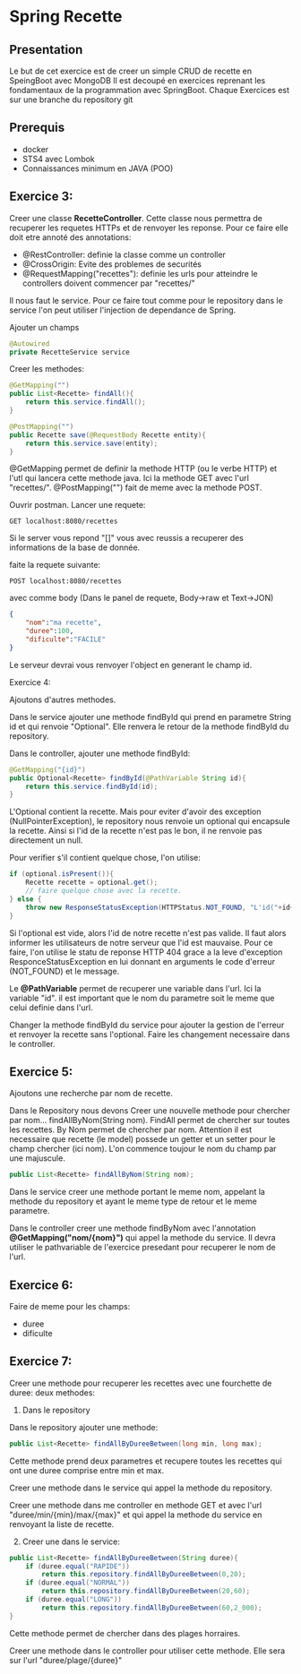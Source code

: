 # Spring Recette

## Presentation

Le but de cet exercice est de creer un simple CRUD de recette en SpeingBoot avec MongoDB
Il est decoupé en exercices reprenant les fondamentaux de la programmation avec SpringBoot.
Chaque Exercices est sur une branche du repository git

## Prerequis

- docker
- STS4 avec Lombok
- Connaissances minimum en JAVA (POO)

## Exercice 3:

Creer une classe **RecetteController**. Cette classe nous permettra de recuperer les requetes HTTPs et de renvoyer les reponse. Pour ce faire elle doit etre annoté des annotations:
- @RestController: definie la classe comme un controller
- @CrossOrigin: Evite des problemes de securités
- @RequestMapping("recettes"): definie les urls pour atteindre le controllers doivent commencer par "recettes/"
  
Il nous faut le service. Pour ce faire tout comme pour le repository dans le service l'on peut utiliser l'injection de dependance de Spring.

Ajouter un champs
```java
@Autowired
private RecetteService service 
```

Creer les methodes:
```java
@GetMapping("")
public List<Recette> findAll(){
    return this.service.findAll();
}

@PostMapping("")
public Recette save(@RequestBody Recette entity){
    return this.service.save(entity);
}
```

@GetMapping permet de definir la methode HTTP (ou le verbe HTTP) et l'utl qui lancera cette methode java. Ici la methode GET avec l'url "recettes/". @PostMapping("") fait de meme avec la methode POST.

Ouvrir postman. Lancer une requete:
```HTTP
GET localhost:8080/recettes
```
Si le server vous repond "[]" vous avec reussis a recuperer des informations de la base de donnée.

faite la requete suivante:
```HTTP
POST localhost:8080/recettes
```
avec comme body (Dans le panel de requete, Body->raw et Text->JON)
```JSON
{
    "nom":"ma recette",
    "duree":100,
    "dificulte":"FACILE"
}
```
Le serveur devrai vous renvoyer l'object en generant le champ id.

Exercice 4:

Ajoutons d'autres methodes.

Dans le service ajouter une methode findById qui prend en parametre String id et qui renvoie "Optional<Recette>". Elle renvera le retour de la methode findById du repository. 

Dans le controller, ajouter une methode findById:
```java
@GetMapping("{id}")
public Optional<Recette> findById(@PathVariable String id){
    return this.service.findById(id);
}
```

L'Optional contient la recette. Mais pour eviter d'avoir des exception (NullPointerException), le repository nous renvoie un optional qui encapsule la recette. Ainsi si l'id de la recette n'est pas le bon, il ne renvoie pas directement un null.

Pour verifier s'il contient quelque chose, l'on utilise:
```java
if (optional.isPresent()){
    Recette recette = optional.get();
    // faire quelque chose avec la recette.
} else {
    throw new ResponseStatusException(HTTPStatus.NOT_FOUND, "L'id("+id+") de ka recette n'est pas valide.)");
}
```
Si l'optional est vide, alors l'id de notre recette n'est pas valide. Il faut alors informer les utilisateurs de notre serveur que l'id est mauvaise. Pour ce faire, l'on utilise le statu de reponse HTTP 404 grace a la leve d'exception ResponceStatusException en lui donnant en arguments le code d'erreur (NOT_FOUND) et le message.

Le **@PathVariable** permet de recuperer une variable dans l'url. Ici la variable "id". il est important que le nom du parametre soit le meme que celui definie dans l'url.

Changer la methode findById du service pour ajouter la gestion de l'erreur et renvoyer la recette sans l'optional. Faire les changement necessaire dans le controller.

## Exercice 5:

Ajoutons une recherche par nom de recette.

Dans le Repository nous devons Creer une nouvelle methode pour chercher par nom... findAllByNom(String nom). FindAll permet de chercher sur toutes les recettes. By Nom permet de chercher par nom. Attention il est necessaire que recette (le model) possede un getter et un setter pour le champ chercher (ici nom). L'on commence toujour le nom du champ par une majuscule.
```java
public List<Recette> findAllByNom(String nom);
```

Dans le service creer une methode portant le meme nom, appelant la methode du repository et ayant le meme type de retour et le meme parametre.

Dans le controller creer une methode findByNom avec l'annotation **@GetMapping("nom/{nom}")** qui appel la methode du service. Il devra utiliser le pathvariable de l'exercice presedant pour recuperer le nom de l'url.

## Exercice 6:

Faire de meme pour les champs:
- duree
- dificulte

## Exercice 7:

Creer une methode pour recuperer les recettes avec une fourchette de duree: deux methodes:

1. Dans le repository

Dans le repository ajouter une methode:
```Java
public List<Recette> findAllByDureeBetween(long min, long max);
```

Cette methode prend deux parametres et recupere toutes les recettes qui ont une duree comprise entre min et max.

Creer une methode dans le service qui appel la methode du repository.

Creer une methode dans me controller en methode GET et avec l'url "duree/min/{min}/max/{max}" et qui appel la methode du service en renvoyant la liste de recette.

2. Creer une dans le service:
```Java
public List<Recette> findAllByDureeBetween(String duree){
    if (duree.equal("RAPIDE"))
        return this.repository.findAllByDureeBetween(0,20);
    if (duree.equal("NORMAL"))
        return this.repository.findAllByDureeBetween(20,60);
    if (duree.equal("LONG"))
        return this.repository.findAllByDureeBetween(60,2_000);
}
```

Cette methode permet de chercher dans des plages horraires.

Creer une methode dans le controller pour utiliser cette methode. Elle sera sur l'url "duree/plage/{duree}"


